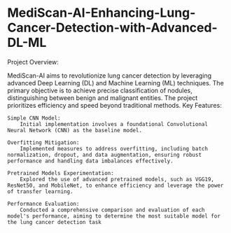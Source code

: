 # MediScan-AI-Enhancing-Lung-Cancer-Detection-with-Advanced-DL-ML

Project Overview:

MediScan-AI aims to revolutionize lung cancer detection by leveraging advanced Deep Learning (DL) and Machine Learning (ML) techniques. The primary objective is to achieve precise classification of nodules, distinguishing between benign and malignant entities. The project prioritizes efficiency and speed beyond traditional methods.
Key Features:

    Simple CNN Model:
        Initial implementation involves a foundational Convolutional Neural Network (CNN) as the baseline model.

    Overfitting Mitigation:
        Implemented measures to address overfitting, including batch normalization, dropout, and data augmentation, ensuring robust performance and handling data imbalances effectively.

    Pretrained Models Experimentation:
        Explored the use of advanced pretrained models, such as VGG19, ResNet50, and MobileNet, to enhance efficiency and leverage the power of transfer learning.

    Performance Evaluation:
        Conducted a comprehensive comparison and evaluation of each model's performance, aiming to determine the most suitable model for the lung cancer detection task
